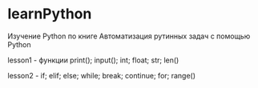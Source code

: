 # learnPython 
Изучение Python по книге Автоматизация рутинных задач с помощью Python

lesson1  - функции print(); input(); int; float; str; len()

lesson2 - if; elif; else; while; break; continue; for; range()
